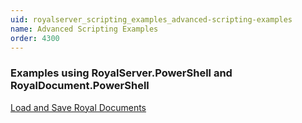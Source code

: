 ```yaml
---
uid: royalserver_scripting_examples_advanced-scripting-examples
name: Advanced Scripting Examples
order: 4300
---
```


### Examples using RoyalServer.PowerShell and RoyalDocument.PowerShell
[Load and Save Royal Documents](xref:royalserver_scripting_examples_load-and-save-documents) 
